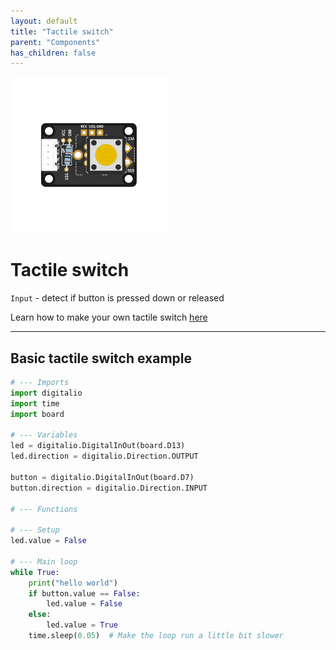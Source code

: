 ```yaml
---
layout: default
title: "Tactile switch"
parent: "Components"
has_children: false
---
```


<img src="assets/custom-tactile-switch-centered.png" alt="Custom Tactile Switch" width="250"/>

# Tactile switch
`Input` - detect if button is pressed down or released

Learn how to make your own tactile switch [here](../tutorials/04-assemble-custom-component/)


---

## Basic tactile switch example
```python
# --- Imports
import digitalio
import time
import board

# --- Variables
led = digitalio.DigitalInOut(board.D13)
led.direction = digitalio.Direction.OUTPUT

button = digitalio.DigitalInOut(board.D7)
button.direction = digitalio.Direction.INPUT

# --- Functions

# --- Setup
led.value = False

# --- Main loop
while True:
    print("hello world")
    if button.value == False:
        led.value = False
    else:
        led.value = True
    time.sleep(0.05)  # Make the loop run a little bit slower
```

